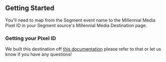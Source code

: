 ## Getting Started

You'll need to map from the Segment event name to the Millennial Media Pixel ID in your Segment source's Millennial Media Destination page.

### Getting your Pixel ID

We built this destination off [this documentation](http://docs.millennialmedia.com/conversion-tracking/S2S/mobile-web.html) please refer to that or let us know if you have any questions!